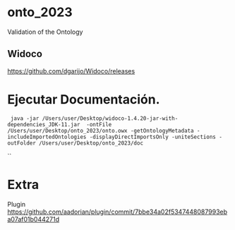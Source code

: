 # onto_2023

Validation of the Ontology 

## Widoco

https://github.com/dgarijo/Widoco/releases

# Ejecutar Documentación.
```
 java -jar /Users/user/Desktop/widoco-1.4.20-jar-with-dependencies_JDK-11.jar  -ontFile /Users/user/Desktop/onto_2023/onto.owx -getOntologyMetadata -includeImportedOntologies -displayDirectImportsOnly -uniteSections -outFolder /Users/user/Desktop/onto_2023/doc
 ````
``
# Extra 
Plugin https://github.com/aadorian/plugin/commit/7bbe34a02f5347448087993eba07af01b044271d

